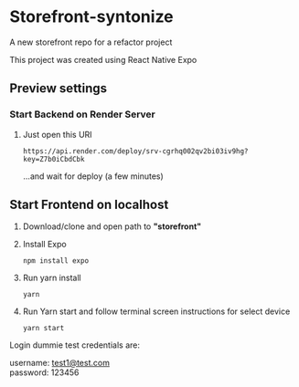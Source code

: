 # Storefront-syntonize
A new storefront repo for a refactor project


This project was created using React Native Expo

## Preview settings

### Start Backend on Render Server

1. Just open this URI

    ```https://api.render.com/deploy/srv-cgrhq002qv2bi03iv9hg?key=Z7b0iCbdCbk ```
   
   ...and wait for deploy (a few minutes)
   
## Start Frontend on localhost

1. Download/clone and open path to **"storefront"**
2. Install Expo

   ```npm install expo```
   
3. Run yarn install
   
   ```yarn```
   
4. Run Yarn start and follow terminal screen instructions for select device 
   
   ```yarn start```
   
Login dummie test credentials are:

username: test1@test.com    
password: 123456
